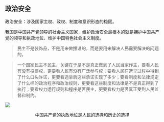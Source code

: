 ## 政治安全

<div grid="~ cols-2 gap-4 text-sm">

<div text-sm>

政治安全：涉及国家主权、政权、制度和意识形态的稳固。

我国是中国共产党领导的社会主义国家，维护政治安全最根本的就是拥护中国共产党的领导和执政地位、维护中国特色社会主义制度。

> 民主不是装饰品，不是用来做摆设的，而是要用来解决人民需要解决的问题的。

> 一个国家民主不民主，关键在于是不是真正做到了人民当家作主，要看人民有没有投票权，更要看人民有没有广泛参与权；要看人民在选举过程中得到了什么口头许诺，更要看选举后这些承诺实现了多少；要看制度和法律规定了什么样的政治程序和政治规则，更要看这些制度和法律是不是真正得到了执行；要看权力运行规则和程序是否民主，更要看权力是否真正受到人民监督和制约。

</div>

<div flex flex-col justify-center items-center mx-6>

![](https://vip2.loli.io/2023/11/04/msF1XeNDk275gfo.webp)

<center text-sm>中国共产党的执政地位是人民的选择和历史的选择</center>

</div>

</div>

<!-- 

政治安全涉及到国家主权、政权、制度和意识形态的稳固。

我国是......

其实95%的中国国民对于政治都是不感兴趣的（官方调查结果），老百姓关心更多的是谁能带自己过上好日子，就支持谁。过去的40多年，改革开放给中国人民带来了美好生活，近些年的反腐败斗争，进一步提升了中国共产党的纯洁性。这些例子印证了中国共产党一党执政、多党参政议政、中国特色社会主义制度都是可行的。

西方媒体总是喜欢带着有色眼镜观察中国的政治体制和民主情况，独裁、不民主是西方媒体惯用的标签。他们鼓吹全民选举，多党制才是真正的民主。

但事实是多党制下的全民选举，乱象频出。2020年川宝的支持者冲击美国的国会山，给美式民主蒙上了阴影。中国台湾地区的领导人选举，参选人之间的相互抨击，勾心斗角，给中国台湾社会带来了混乱......

多党制是别人的选择，而中国人民的选择目前是一党执政，多党参政议政。

在考研备战政治时，做到过这样一道题目，里面的一段话深得我心，分享给大家。

> 民主不是装饰品，不是用来做摆设的，而是要用来解决人民需要解决的问题的。

> 一个国家民主不民主，关键在于是不是真正做到了人民当家作主，要看人民有没有投票权，更要看人民有没有广泛参与权；要看人民在选举过程中得到了什么口头许诺，更要看选举后这些承诺实现了多少；要看制度和法律规定了什么样的政治程序和政治规则，更要看这些制度和法律是不是真正得到了执行；要看权力运行规则和程序是否民主，更要看权力是否真正受到人民监督和制约。

只要中国共产党继续保持为人民谋幸福、为民族谋复兴的初心和使命，常态化反腐工作，推进共同富裕的逐步落实，跳脱历史兴衰的周期律，长期执政，我是绝对赞同的。

 -->

 <!-- 
 
 习主席曾警醒全党：“如果哪天在我们眼前发生‘颜色革命’那样的复杂局面，我们的干部是不是都能毅然决然站出来捍卫党的领导、捍卫社会主义制度？”

我们这个课堂里面肯定有部分同学已经是党员或者在成为党员的路上，亦或是群众，我希望大家都能自觉地拥护中国共产党的领导和执政地位、维护中国特色社会主义制度。因为稳定是发展的基础，没有稳定的国内环境，发展无从谈起，没有人希望回到军阀混战的年代，过民不聊生的生活。

-->


